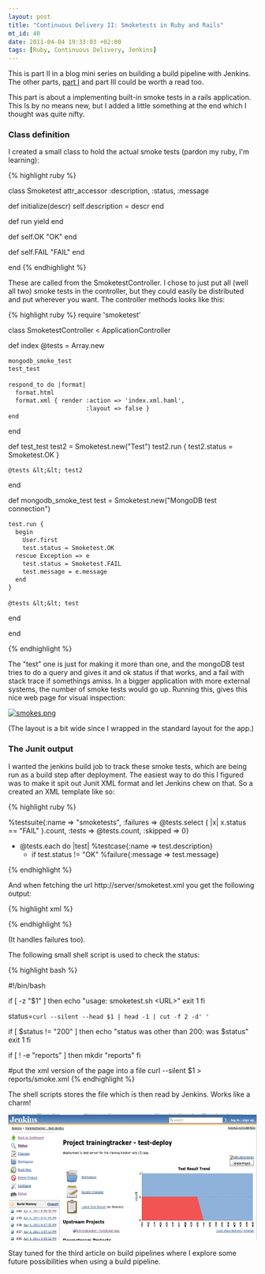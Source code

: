 ```yaml
--- 
layout: post
title: "Continuous Delivery II: Smoketests in Ruby and Rails"
mt_id: 40
date: 2011-04-04 19:33:03 +02:00
tags: [Ruby, Continuous Delivery, Jenkins]
---
```

 This is part II in a blog mini series on building a build pipeline with Jenkins. The other parts, [part I](http://blog.knuthaugen.no/2011/04/continuous-delivery-the-ruby-way.html) and part III could be worth a read too.
 
This part is about a implementing built-in smoke tests in a rails application. This Is by no means new, but I added a little something at the end which I thought was quite nifty. 

### Class definition

I created a small class to hold the actual smoke tests (pardon my ruby, I'm learning):



{% highlight ruby %}

class Smoketest
  attr_accessor :description, :status, :message

  def initialize(descr)
    self.description = descr
  end

  def run
    yield
  end

  def self.OK
    "OK"
  end

  def self.FAIL
    "FAIL"
  end

end
{% endhighlight %}

These are called from the SmoketestController. I chose to just put all (well all two) smoke tests in the controller, but they could easily be distributed and put wherever you want. The controller methods looks like this:

{% highlight ruby %}
require 'smoketest'

class SmoketestController < ApplicationController

  def index
    @tests = Array.new

    mongodb_smoke_test
    test_test

    respond_to do |format|
      format.html
      format.xml { render :action => 'index.xml.haml',
                          :layout => false }
    end
  end


  def test_test
    test2 = Smoketest.new("Test")
    test2.run {
      test2.status = Smoketest.OK
    }

    @tests &lt;&lt; test2
  end


  def mongodb_smoke_test
    test = Smoketest.new("MongoDB test connection")

    test.run {
      begin
        User.first
        test.status = Smoketest.OK
      rescue Exception => e
        test.status = Smoketest.FAIL
        test.message = e.message
      end
    }

    @tests &lt;&lt; test
  end

end

{% endhighlight %}

The "test" one is just for making it more than one, and the mongoDB test tries to do a query and gives it and ok status if that works,  and a fail with stack trace if somethings amiss. In a bigger application with more external systems, the number of smoke tests would go up. Running this, gives this nice web page for visual inspection:

<a href="http://blog.knuthaugen.no/assets_c/2011/04/smokes-26.html" onclick="window.open('http://blog.knuthaugen.no/assets_c/2011/04/smokes-26.html','popup','width=822,height=203,scrollbars=no,resizable=no,toolbar=no,directories=no,location=no,menubar=no,status=no,left=0,top=0'); return false"><img src="http://blog.knuthaugen.no/assets_c/2011/04/smokes-thumb-600x148-26.png" width="600" height="148" alt="smokes.png" class="mt-image-none" style="" /></a>

(The layout is a bit wide since I wrapped in the standard layout for the app.)

### The Junit output
I wanted the jenkins build job to track these smoke tests, which are being run as a build step after deployment. The easiest way to do this I figured was to make it spit out Junit XML format and let Jenkins chew on that. So a created an XML template like so:

{% highlight ruby %}

%testsuite{:name => "smoketests", :failures => @tests.select { |x| x.status == "FAIL" }.count, :tests => @tests.count, :skipped => 0}
  - @tests.each do |test|
    %testcase{:name => test.description}
      - if test.status != "OK"
        %failure{:message => test.message}

{% endhighlight %}


And when fetching the url http://server/smoketest.xml you get the following output:

{% highlight xml %}

<testsuite failures="0" name="smoketests" skipped="0" tests="2">
<testcase name="MongoDB test connection"></testcase>
<testcase name="Test"></testcase>
</testsuite>
{% endhighlight %}

(It handles failures too).

The following small shell script is used to check the status:

{% highlight bash %}

#!/bin/bash

if [ -z "$1" ]
then
    echo "usage: smoketest.sh &lt;URL&gt;"
    exit 1
fi

status=`curl --silent --head $1 | head -1 | cut -f 2 -d' '`

if [ $status != "200" ]
then
    echo "status was other than 200: was $status"
    exit 1
fi

if [ ! -e "reports" ]
then
  mkdir "reports"
fi

#put the xml version of the page into a file
curl --silent $1 &gt; reports/smoke.xml
{% endhighlight %}

The shell scripts stores the file which is then read by Jenkins. Works like a charm!

<img src="/images/jenkins-smoke.png" width="600" height="256" alt="jenkins-smoke.png" class="mt-image-none" style="" />

Stay tuned for the third article on build pipelines where I explore some future possibilities when using a build pipeline.
 
